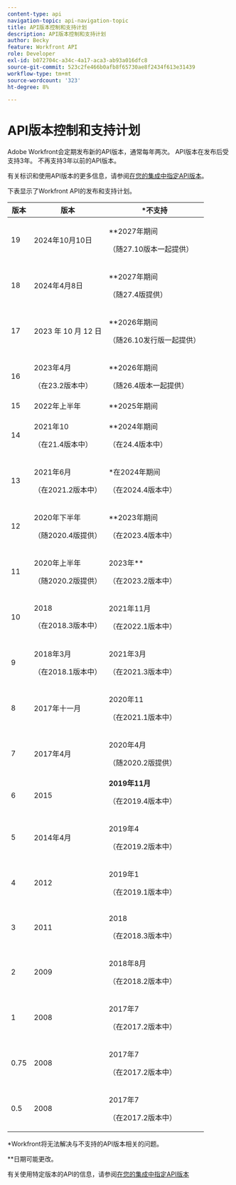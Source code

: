 ```yaml
---
content-type: api
navigation-topic: api-navigation-topic
title: API版本控制和支持计划
description: API版本控制和支持计划
author: Becky
feature: Workfront API
role: Developer
exl-id: b072704c-a34c-4a17-aca3-ab93a016dfc8
source-git-commit: 523c2fe466b0afb8f65730ae8f2434f613e31439
workflow-type: tm+mt
source-wordcount: '323'
ht-degree: 8%

---
```


# API版本控制和支持计划



Adobe Workfront会定期发布新的API版本，通常每年两次。 API版本在发布后受支持3年。 不再支持3年以前的API版本。

有关标识和使用API版本的更多信息，请参阅[在您的集成中指定API版本](/help/quicksilver/wf-api/api/specify-api-version-integrations.md)。

下表显示了Workfront API的发布和支持计划。

<table style="table-layout:auto"> 
 <col> 
 <col> 
 <col> 
 <thead> 
  <tr> 
   <th><strong>版本</strong> </th> 
   <th><strong>版本</strong> </th> 
   <th><strong>*不支持</strong> </th> 
  </tr> 
 </thead> 
 <tbody> 
 <tr>
   <td>19</td> 
   <td> <p>2024年10月10日</p> </td> 
   <td> <p>**2027年期间</p> <p>（随27.10版本一起提供）</p> </td> 
  </tr>  <tr>
 <tr>
   <td>18</td> 
   <td> <p>2024年4月8日</p> </td> 
   <td> <p>**2027年期间</p> <p>（随27.4版提供）</p> </td> 
  </tr>  <tr>
   <td>17</td> 
   <td> <p>2023 年 10 月 12 日</p> </td> 
   <td> <p>**2026年期间</p> <p>（随26.10发行版一起提供）</p> </td> 
  </tr> 
 <tr>
   <td>16</td> 
   <td> <p>2023年4月</p> <p>（在23.2版本中）</p> </td> 
   <td> <p>**2026年期间</p> <p>（随26.4版本一起提供）</p> </td> 
  </tr> 
  <tr> 
   <td>15</td> 
   <td>2022年上半年</td> 
   <td>**2025年期间</td> 
  </tr> 
  <tr> 
   <td>14</td> 
   <td> <p>2021年10</p> <p>（在21.4版本中）</p> </td> 
   <td> <p>**2024年期间</p> <p>（在24.4版本中）</p> </td> 
  </tr> 
  <tr> 
   <td>13</td> 
   <td> <p>2021年6月</p> <p>（在2021.2版本中）</p> </td> 
   <td> <p>*在2024年期间</p> <p>（在2024.4版本中）</p> </td> 
  </tr> 
  <tr> 
   <td>12</td> 
   <td> <p>2020年下半年</p> <p>（随2020.4版提供）</p> </td> 
   <td> <p>**2023年期间</p> <p>（在2023.4版本中）</p> </td> 
  </tr> 
  <tr> 
   <td>11</td> 
   <td> <p>2020年上半年</p> <p>（随2020.2版提供）</p> </td> 
   <td> <p>2023年**</p> <p>（在2023.2版本中）</p> </td> 
  </tr> 
  <tr> 
   <td>10</td> 
   <td> <p>2018</p> <p>（在2018.3版本中）</p> </td> 
   <td> <p>2021年11月</p> <p>（在2022.1版本中）</p> </td> 
  </tr> 
  <tr> 
   <td>9</td> 
   <td> <p>2018年3月</p> <p>（在2018.1版本中）</p> </td> 
   <td> <p>2021年3月</p> <p>（在2021.3版本中）</p> </td> 
  </tr> 
  <tr> 
   <td>8</td> 
   <td>2017年十一月</td> 
   <td> <p>2020年11</p> <p>（在2021.1版本中）</p> </td> 
  </tr> 
  <tr> 
   <td>7</td> 
   <td>2017年4月</td> 
   <td> <p>2020年4月</p> <p>（随2020.2版提供）</p> </td> 
  </tr> 
  <tr> 
   <td>6</td> 
   <td>2015</td> 
   <td><strong>2019年11月</strong> <p>（在2019.4版本中）</p> </td> 
  </tr> 
  <tr> 
   <td>5</td> 
   <td>2014年4月</td> 
   <td> <p>2019年4</p> <p>（在2019.2版本中）</p> </td> 
  </tr> 
  <tr> 
   <td>4</td> 
   <td>2012</td> 
   <td> <p>2019年1</p> <p>（在2019.1版本中）</p> </td> 
  </tr> 
  <tr> 
   <td>3</td> 
   <td>2011</td> 
   <td> <p>2018</p> <p>（在2018.3版本中）</p> </td> 
  </tr> 
  <tr> 
   <td>2</td> 
   <td>2009</td> 
   <td> <p>2018年8月</p> <p>（在2018.2版本中）</p> </td> 
  </tr> 
  <tr> 
   <td>1</td> 
   <td>2008</td> 
   <td> <p>2017年7</p> <p>（在2017.2版本中）</p> </td> 
  </tr> 
  <tr> 
   <td>0.75</td> 
   <td>2008</td> 
   <td> <p>2017年7</p> <p>（在2017.2版本中）</p> </td> 
  </tr> 
  <tr> 
   <td>0.5</td> 
   <td>2008</td> 
   <td> <p>2017年7</p> <p>（在2017.2版本中）</p> </td> 
  </tr> 
 </tbody> 
</table>

&#42;Workfront将无法解决与不支持的API版本相关的问题。

&#42;&#42;日期可能更改。

有关使用特定版本的API的信息，请参阅[在您的集成中指定API版本](../../wf-api/api/specify-api-version-integrations.md)
